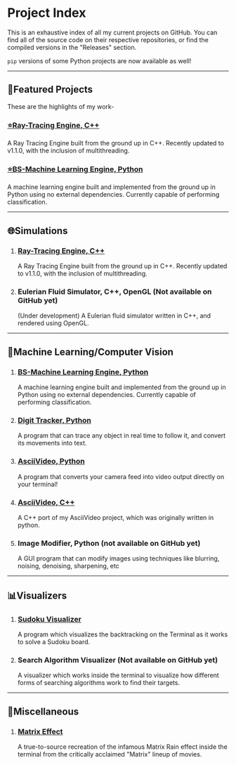 <h1>Project Index</h1>
<p>This is an exhaustive index of all my current projects on GitHub. You can find all of the source code on their respective repositories, or find the compiled versions in the "Releases" section.</p>
<p><code>pip</code> versions of some Python projects are now available as well!</p>
<hr>
<h2>🌟Featured Projects</h2>
<p>These are the highlights of my work-</p>
<h3><a href="https://github.com/birinders/RT-Engine">⭐Ray-Tracing Engine, C++</a></h3>
<p>A Ray Tracing Engine built from the ground up in C++. Recently updated to v1.1.0, with the inclusion of multithreading.</p>
<h3><a href="https://github.com/birinders/BS-ML_Engine--Python">⭐BS-Machine Learning Engine, Python</a></h3>
<p>A machine learning engine built and implemented from the ground up in Python using no external dependencies. Currently capable of performing classification.</p>
<hr>

<h2>🌐Simulations</h2>
<ol>
<li><h3><a href="https://github.com/birinders/RT-Engine">Ray-Tracing Engine, C++</a></h3>
  A Ray Tracing Engine built from the ground up in C++. Recently updated to v1.1.0, with the inclusion of multithreading.</p>
<li><h3>Eulerian Fluid Simulator, C++, OpenGL (Not available on GitHub yet)</h3>
  (Under development) A Eulerian fluid simulator written in C++, and rendered using OpenGL.</p>
</ol>

<hr>

<h2>🤖Machine Learning/Computer Vision</h2>
<ol>
<li><h3><a href="https://github.com/birinders/BS-ML_Engine--Python">BS-Machine Learning Engine, Python</a></h3>
  A machine learning engine built and implemented from the ground up in Python using no external dependencies. Currently capable of performing classification.</p>
  
<li><h3><a href="https://github.com/birinders/DigitTracker">Digit Tracker, Python</a></h3>
   A program that can trace any object in real time to follow it, and convert its movements into text.</p>
   
<li><h3><a href="https://github.com/birinders/AsciiVideo">AsciiVideo, Python</a></h3>
  A program that converts your camera feed into video output directly on your terminal!</p>
  
<li><h3><a href="https://github.com/birinders/AsciiVideoCPP">AsciiVideo, C++</a></h3>
  A C++ port of my AsciiVideo project, which was originally written in python.</p>
  
<li><h3>Image Modifier, Python (not available on GitHub yet)</h3>
  A GUI program that can modify images using techniques like blurring, noising, denoising, sharpening, etc</p>
</ol>
<hr>

<h2>📊Visualizers</h2>
<ol>
<li><h3><a href="https://github.com/birinders/SudokuVisualizer">Sudoku Visualizer</a></h3>
  A program which visualizes the backtracking on the Terminal as it works to solve a Sudoku board.</p>
<li><h3>Search Algorithm Visualizer (Not available on GitHub yet)</h3>
  A visualizer which works inside the terminal to visualize how different forms of searching algorithms work to find their targets.</p>
</ol>
<hr>
<h2>🔧Miscellaneous</h2>
<ol>
<li><h3><a href="https://github.com/birinders/MatrixEffect">Matrix Effect</a></h3>
  A true-to-source recreation of the infamous Matrix Rain effect inside the terminal from the critically acclaimed "Matrix" lineup of movies.
</ol>
